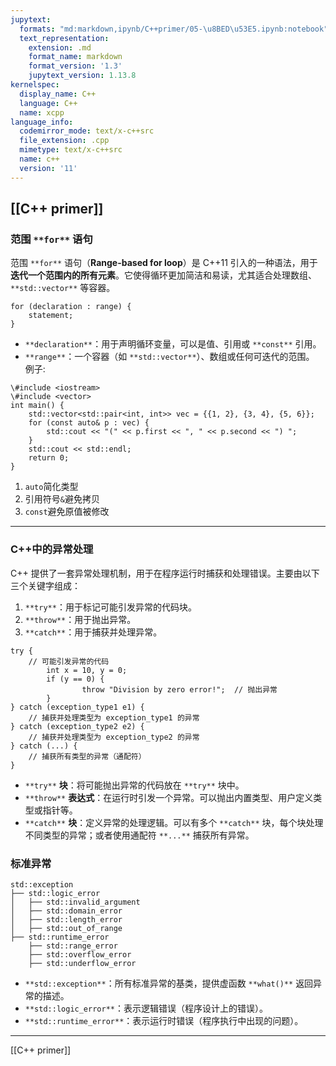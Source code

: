 ```yaml
---
jupytext:
  formats: "md:markdown,ipynb/C++primer/05-\u8BED\u53E5.ipynb:notebook"
  text_representation:
    extension: .md
    format_name: markdown
    format_version: '1.3'
    jupytext_version: 1.13.8
kernelspec:
  display_name: C++
  language: C++
  name: xcpp
language_info:
  codemirror_mode: text/x-c++src
  file_extension: .cpp
  mimetype: text/x-c++src
  name: c++
  version: '11'
---
```


[[C++ primer]]
---
### **范围** `**for**` **语句**
范围 `**for**` 语句（**Range-based for loop**）是 C++11 引入的一种语法，用于**迭代一个范围内的所有元素**。它使得循环更加简洁和易读，尤其适合处理数组、`**std::vector**` 等容器。

```
for (declaration : range) {
    statement;
}
```

- `**declaration**`：用于声明循环变量，可以是值、引用或 `**const**` 引用。
- `**range**`：一个容器（如 `**std::vector**`）、数组或任何可迭代的范围。
例子:

```
\#include <iostream>
\#include <vector>
int main() {
    std::vector<std::pair<int, int>> vec = {{1, 2}, {3, 4}, {5, 6}};
    for (const auto& p : vec) {
        std::cout << "(" << p.first << ", " << p.second << ") ";
    }
    std::cout << std::endl;
    return 0;
}
```

1. `auto`简化类型
2. 引用符号`&`避免拷贝
3. `const`避免原值被修改
---
### **C++中的异常处理**
C++ 提供了一套异常处理机制，用于在程序运行时捕获和处理错误。主要由以下三个关键字组成：
1. `**try**`：用于标记可能引发异常的代码块。
2. `**throw**`：用于抛出异常。
3. `**catch**`：用于捕获并处理异常。

```
try {
    // 可能引发异常的代码
		int x = 10, y = 0;
		if (y == 0) {
				throw "Division by zero error!";  // 抛出异常
		}
} catch (exception_type1 e1) {
    // 捕获并处理类型为 exception_type1 的异常
} catch (exception_type2 e2) {
    // 捕获并处理类型为 exception_type2 的异常
} catch (...) {
    // 捕获所有类型的异常（通配符）
}
```

- `**try**` **块**：将可能抛出异常的代码放在 `**try**` 块中。
- `**throw**` **表达式**：在运行时引发一个异常。可以抛出内置类型、用户定义类型或指针等。
- `**catch**` **块**：定义异常的处理逻辑。可以有多个 `**catch**` 块，每个块处理不同类型的异常；或者使用通配符 `**...**` 捕获所有异常。
### 标准异常

```
std::exception
├── std::logic_error
│   ├── std::invalid_argument
│   ├── std::domain_error
│   ├── std::length_error
│   ├── std::out_of_range
├── std::runtime_error
    ├── std::range_error
    ├── std::overflow_error
    ├── std::underflow_error
```

- `**std::exception**`：所有标准异常的基类，提供虚函数 `**what()**` 返回异常的描述。
- `**std::logic_error**`：表示逻辑错误（程序设计上的错误）。
- `**std::runtime_error**`：表示运行时错误（程序执行中出现的问题）。
  
---
[[C++ primer]]
